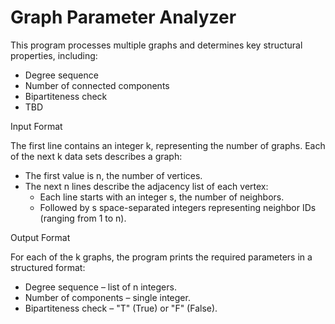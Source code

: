 # Graph Parameter Analyzer

This program processes multiple graphs and determines key structural properties, including:
 - Degree sequence
 - Number of connected components
 - Bipartiteness check
 - TBD


Input Format

The first line contains an integer k, representing the number of graphs. Each of the next k data sets describes a graph:
 - The first value is n, the number of vertices.
 - The next n lines describe the adjacency list of each vertex:
    - Each line starts with an integer s, the number of neighbors.
    - Followed by s space-separated integers representing neighbor IDs (ranging from 1 to n).


Output Format

For each of the k graphs, the program prints the required parameters in a structured format:
 - Degree sequence – list of n integers.
 - Number of components – single integer.
 - Bipartiteness check – "T" (True) or "F" (False).